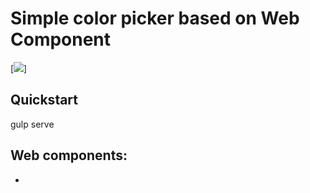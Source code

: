 # Simple color picker based on Web Component
[![](http://imagizer.imageshack.com/img661/553/JcHwYX.png)]
## Quickstart
gulp serve

## Web components:
- <template>
- document.registerElement
- shadow(shady-)DOM
- html import
